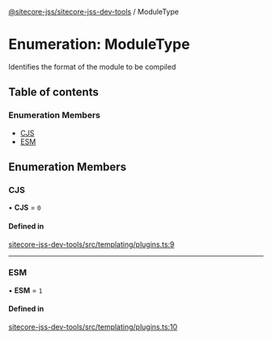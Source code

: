 [@sitecore-jss/sitecore-jss-dev-tools](../README.md) / ModuleType

# Enumeration: ModuleType

Identifies the format of the module to be compiled

## Table of contents

### Enumeration Members

- [CJS](ModuleType.md#cjs)
- [ESM](ModuleType.md#esm)

## Enumeration Members

### CJS

• **CJS** = ``0``

#### Defined in

[sitecore-jss-dev-tools/src/templating/plugins.ts:9](https://github.com/Sitecore/jss/blob/0935408b6/packages/sitecore-jss-dev-tools/src/templating/plugins.ts#L9)

___

### ESM

• **ESM** = ``1``

#### Defined in

[sitecore-jss-dev-tools/src/templating/plugins.ts:10](https://github.com/Sitecore/jss/blob/0935408b6/packages/sitecore-jss-dev-tools/src/templating/plugins.ts#L10)
